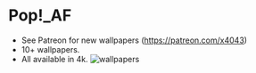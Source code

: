 # Pop!_AF
* See Patreon for new wallpapers (https://patreon.com/x4043)
* 10+ wallpapers.
* All available in 4k.
![wallpapers](https://preview.redd.it/7dqkcx2yr8j81.png?width=3840&format=png&auto=webp&s=2ee9886860f94a8d10cc95f542ac408ad52f1585)
